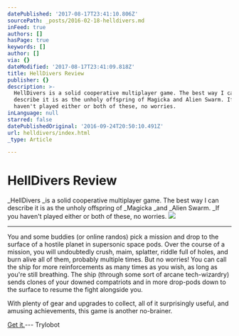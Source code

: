 ```yaml
---
datePublished: '2017-08-17T23:41:10.806Z'
sourcePath: _posts/2016-02-18-helldivers.md
inFeed: true
authors: []
hasPage: true
keywords: []
author: []
via: {}
dateModified: '2017-08-17T23:41:09.818Z'
title: HellDivers Review
publisher: {}
description: >-
  HellDivers is a solid cooperative multiplayer game. The best way I can
  describe it is as the unholy offspring of Magicka and Alien Swarm. If you
  haven't played either or both of these, no worries.
inLanguage: null
starred: false
datePublishedOriginal: '2016-09-24T20:50:10.491Z'
url: helldivers/index.html
_type: Article

---
```

# HellDivers Review

_HellDivers _is a solid cooperative multiplayer game. The best way I can describe it is as the unholy offspring of _Magicka _and _Alien Swarm. _If you haven't played either or both of these, no worries.
![](https://the-grid-user-content.s3-us-west-2.amazonaws.com/d1263056-ddf3-47d8-a867-bcca4078a4e4.png)

---

You and some buddies (or online randos) pick a mission and drop to the surface of a hostile planet in supersonic space pods. Over the course of a mission, you will undoubtedly crush, maim, splatter, riddle full of holes, and burn alive all of them, probably multiple times. But no worries! You can call the ship for more reinforcements as many times as you wish, as long as you're still breathing. The ship (through some sort of arcane tech-wizardry) sends clones of your downed compatriots and in more drop-pods down to the surface to resume the fight alongside you.

With plenty of gear and upgrades to collect, all of it surprisingly useful, and amusing achievements, this game is another no-brainer.

[Get it.][0]--- Trylobot

[0]: http://arrowheadgamestudios.com/games/helldivers/